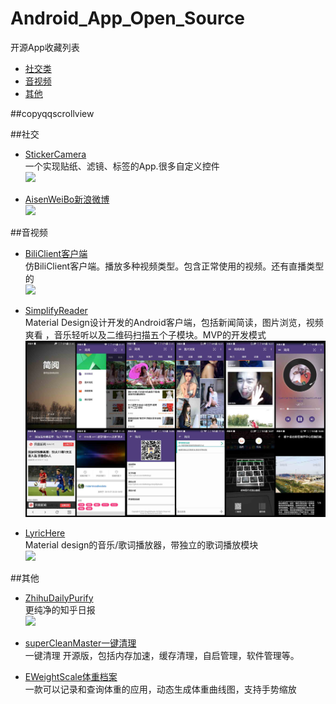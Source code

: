 # Android_App_Open_Source

开源App收藏列表
- [社交类](#shejiao)
- [音视频](#video)
- [其他](#other)



  
  

##<a name="#copyqqscrollview">copyqqscrollview</a>


##<a name="#shejiao">社交</a>

- [StickerCamera](https://github.com/Skykai521/StickerCamera)<br/>
  一个实现贴纸、滤镜、标签的App.很多自定义控件<br/>
  ![](https://github.com/Skykai521/StickerCamera/blob/master/screenshot/Screenshot_01.gif)

- [AisenWeiBo新浪微博](https://github.com/wangdan/AisenWeiBo)<br/>
  ![](https://raw.githubusercontent.com/wangdan/AisenWeibo/master/resource/aisen1.gif)


##<a name="#video">音视频</a>

- [BiliClient客户端](https://github.com/android-cjj/BiliClient)<br/>
  仿BiliClient客户端。播放多种视频类型。包含正常使用的视频。还有直播类型的<br/>
![](https://camo.githubusercontent.com/33d99a3ca4afc9b1691eb124a97979aebaa25177/687474703a2f2f7777772e61706b6275732e636f6d2f646174612f6174746163686d656e742f616c62756d2f3230313530352f32362f313634303330656e396e623472736d736f396e7170632e706e67)

- [SimplifyReader](https://github.com/SkillCollege/SimplifyReader)<br/>
  Material Design设计开发的Android客户端，包括新闻简读，图片浏览，视频爽看 ，音乐轻听以及二维码扫描五个子模块。MVP的开发模式<br/>
  ![](https://raw.githubusercontent.com/SkillCollege/server/master/SimplifyReader/images/all_in_one.jpg)

- [LyricHere](https://github.com/SkillCollege/SimplifyReader)<br/>
  Material design的音乐/歌词播放器，带独立的歌词播放模块<br/>
  ![](https://github.com/markzhai/LyricHere/blob/master/art/Screenshot_2015-09-12-23-14-37.jpg)

##<a name="#other">其他</a>

- [ZhihuDailyPurify](https://github.com/izzyleung/ZhihuDailyPurify)<br/>
   更纯净的知乎日报<br/>
  ![](https://raw.githubusercontent.com/izzyleung/ZhihuDailyPurify/master/ZhihuDailyPurify.png)

- [superCleanMaster一键清理](https://github.com/joyoyao/superCleanMaster/blob/master/screenshot/home.jpg)<br/>
   一键清理 开源版，包括内存加速，缓存清理，自启管理，软件管理等。<br/>

- [EWeightScale体重档案](https://github.com/Jhuster/EWeightScale)<br/>
一款可以记录和查询体重的应用，动态生成体重曲线图，支持手势缩放<br/>
